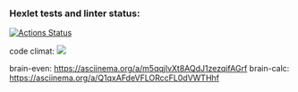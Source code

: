 ### Hexlet tests and linter status:
[![Actions Status](https://github.com/gamebir/python-project-49/workflows/hexlet-check/badge.svg)](https://github.com/gamebir/python-project-49/actions)

code climat:
    <a href="https://codeclimate.com/github/gamebir/python-project-49/maintainability"><img 
    src="https://api.codeclimate.com/v1/badges/3e4e3068f6e9e0933acf/maintainability" /></a>

brain-even:
    https://asciinema.org/a/m5qqjlvXt8AQdJ1zezqifAGrf
brain-calc:
    https://asciinema.org/a/Q1qxAFdeVFLORccFL0dVWTHhf
